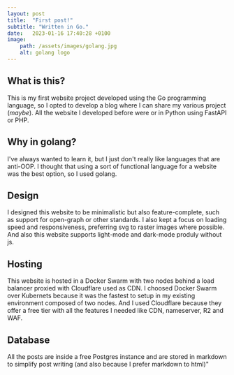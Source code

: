 ```yaml
---
layout: post
title:  "First post!"
subtitle: "Written in Go."
date:   2023-01-16 17:40:28 +0100
image:
    path: /assets/images/golang.jpg
    alt: golang logo
---
```


## What is this?
This is my first website project developed using the Go programming language, so I opted to develop a blog where I can share my various project (*maybe*).
All the website I developed before were or in Python using FastAPI or PHP.

## Why in golang?
I've always wanted to learn it, but I just don't really like languages that are anti-OOP.
I thought that using a sort of functional language for a website was the best option, so I used golang.

## Design
I designed this website to be minimalistic but also feature-complete, such as support for open-graph or other standards.
I also kept a focus on loading speed and responsiveness, preferring svg to raster images where possible.
And also this website supports light-mode and dark-mode produly without js.

## Hosting
This website is hosted in a Docker Swarm with two nodes behind a load balancer proxied with Cloudflare used as CDN.
I choosed Docker Swarm over Kubernets because it was the fastest to setup in my existing environment composed of two nodes.
And I used Cloudflare because they offer a free tier with all the features I needed like CDN, nameserver, R2 and WAF.

## Database
All the posts are inside a free Postgres instance and are stored in markdown to simplify post writing (and also because I prefer markdown to html)"
